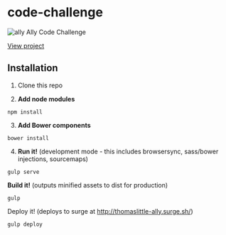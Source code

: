 # code-challenge

![ally](http://thomaslittle-ally.surge.sh/images/logo.jpg "Ally Code Challenge")
Ally Code Challenge

[View project](http://thomaslittle-ally.surge.sh/)

Installation
-----------
1) Clone this repo

2) **Add node modules**
```
npm install
```

3) **Add Bower components**
```
bower install
```

4) **Run it!** (development mode - this includes browsersync, sass/bower injections, sourcemaps)
```
gulp serve
```

**Build it!** (outputs minified assets to dist for production)
```
gulp
```

Deploy it! (deploys to surge at http://thomaslittle-ally.surge.sh/)
```
gulp deploy
```


